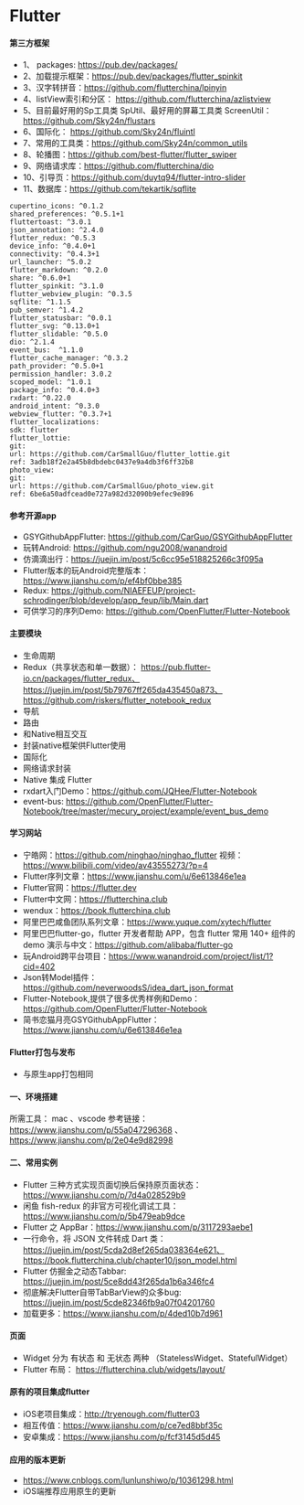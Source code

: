 # Flutter

#### 第三方框架
- 1、 packages: https://pub.dev/packages/
- 2、加载提示框架：https://pub.dev/packages/flutter_spinkit
- 3、汉字转拼音：https://github.com/flutterchina/lpinyin
- 4、listView索引和分区： https://github.com/flutterchina/azlistview
- 5、目前最好用的Sp工具类 SpUtil、最好用的屏幕工具类 ScreenUtil：https://github.com/Sky24n/flustars
- 6、国际化： https://github.com/Sky24n/fluintl
- 7、常用的工具类：https://github.com/Sky24n/common_utils
- 8、轮播图：https://github.com/best-flutter/flutter_swiper
- 9、网络请求库：https://github.com/flutterchina/dio
- 10、引导页：https://github.com/duytq94/flutter-intro-slider
- 11、数据库：https://github.com/tekartik/sqflite

```
cupertino_icons: ^0.1.2
shared_preferences: ^0.5.1+1
fluttertoast: ^3.0.1
json_annotation: ^2.4.0
flutter_redux: ^0.5.3
device_info: ^0.4.0+1
connectivity: ^0.4.3+1
url_launcher: ^5.0.2
flutter_markdown: ^0.2.0
share: ^0.6.0+1
flutter_spinkit: ^3.1.0
flutter_webview_plugin: ^0.3.5
sqflite: ^1.1.5
pub_semver: ^1.4.2
flutter_statusbar: ^0.0.1
flutter_svg: ^0.13.0+1
flutter_slidable: ^0.5.0
dio: ^2.1.4
event_bus:  ^1.1.0
flutter_cache_manager: ^0.3.2
path_provider: ^0.5.0+1
permission_handler: 3.0.2
scoped_model: ^1.0.1
package_info: ^0.4.0+3
rxdart: ^0.22.0
android_intent: ^0.3.0
webview_flutter: ^0.3.7+1
flutter_localizations:
sdk: flutter
flutter_lottie:
git:
url: https://github.com/CarSmallGuo/flutter_lottie.git
ref: 3adb18f2e2a45b8dbdebc0437e9a4db3f6ff32b8
photo_view:
git:
url: https://github.com/CarSmallGuo/photo_view.git
ref: 6be6a50adfcead0e727a982d32090b9efec9e896
```

#### 参考开源app
- GSYGithubAppFlutter: https://github.com/CarGuo/GSYGithubAppFlutter
- 玩转Android: https://github.com/ngu2008/wanandroid
- 仿滴滴出行：https://juejin.im/post/5c6cc95e518825266c3f095a
- Flutter版本的玩Android完整版本：https://www.jianshu.com/p/ef4bf0bbe385
- Redux: https://github.com/NIAEFEUP/project-schrodinger/blob/develop/app_feup/lib/Main.dart
- 可供学习的序列Demo: https://github.com/OpenFlutter/Flutter-Notebook

#### 主要模块
- 生命周期
- Redux（共享状态和单一数据）： https://pub.flutter-io.cn/packages/flutter_redux、https://juejin.im/post/5b79767ff265da435450a873、https://github.com/riskers/flutter_notebook_redux
- 导航
- 路由
- 和Native相互交互
- 封装native框架供Flutter使用
- 国际化
- 网络请求封装
- Native 集成 Flutter
- rxdart入门Demo：https://github.com/JQHee/Flutter-Notebook
- event-bus: https://github.com/OpenFlutter/Flutter-Notebook/tree/master/mecury_project/example/event_bus_demo

#### 学习网站
- 宁皓网：https://github.com/ninghao/ninghao_flutter 视频：https://www.bilibili.com/video/av43555273/?p=4
- Flutter序列文章：https://www.jianshu.com/u/6e613846e1ea
- Flutter官网：https://flutter.dev
- Flutter中文网：https://flutterchina.club
- wendux：https://book.flutterchina.club
- 阿里巴巴咸鱼团队系列文章：https://www.yuque.com/xytech/flutter
- 阿里巴巴flutter-go，flutter 开发者帮助 APP，包含 flutter 常用 140+ 组件的demo 演示与中文：https://github.com/alibaba/flutter-go
- 玩Android跨平台项目：https://www.wanandroid.com/project/list/1?cid=402
- Json转Model插件：https://github.com/neverwoodsS/idea_dart_json_format
- Flutter-Notebook,提供了很多优秀样例和Demo：https://github.com/OpenFlutter/Flutter-Notebook
- 简书恋猫月亮GSYGithubAppFlutter：https://www.jianshu.com/u/6e613846e1ea

#### Flutter打包与发布
- 与原生app打包相同


#### 一、环境搭建
所需工具： mac 、vscode 
参考链接：https://www.jianshu.com/p/55a047296368 、https://www.jianshu.com/p/2e04e9d82998

#### 二、常用实例
- Flutter 三种方式实现页面切换后保持原页面状态：https://www.jianshu.com/p/7d4a028529b9
- 闲鱼 fish-redux 的非官方可视化调试工具：https://www.jianshu.com/p/5b479eab9dce
- Flutter 之 AppBar：https://www.jianshu.com/p/3117293aebe1
- 一行命令，将 JSON 文件转成 Dart 类：https://juejin.im/post/5cda2d8ef265da038364e621、https://book.flutterchina.club/chapter10/json_model.html
- Flutter 仿掘金之动态Tabbar:  https://juejin.im/post/5ce8dd43f265da1b6a346fc4
- 彻底解决Flutter自带TabBarView的众多bug: https://juejin.im/post/5cde82346fb9a07f04201760
- 加载更多：https://www.jianshu.com/p/4ded10b7d961

#### 页面
- Widget 分为 有状态 和 无状态 两种 （StatelessWidget、StatefulWidget）
- Flutter 布局： https://flutterchina.club/widgets/layout/

#### 原有的项目集成flutter
- iOS老项目集成：http://tryenough.com/flutter03
- 相互传值：https://www.jianshu.com/p/ce7ed8bbf35c
- 安卓集成：https://www.jianshu.com/p/fcf3145d5d45

#### 应用的版本更新
- https://www.cnblogs.com/lunlunshiwo/p/10361298.html
- iOS端推荐应用原生的更新

